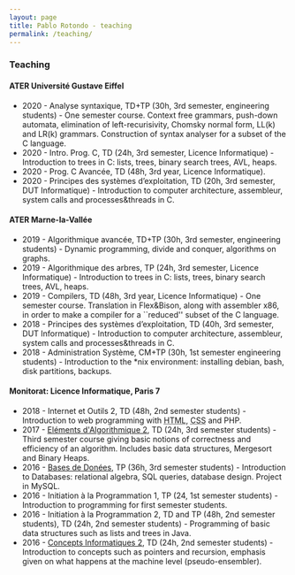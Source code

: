 ```yaml
---
layout: page
title: Pablo Rotondo - teaching
permalink: /teaching/
---
```


<h3>Teaching</h3>
<p></p>
<h4>  ATER Université Gustave Eiffel  </h4>
<ul>
<li> 2020 - Analyse syntaxique, TD+TP (30h, 3rd semester, engineering students) - One semester course. Context free grammars, push-down automata, elimination of left-recurisivity, Chomsky normal form, LL(k) and LR(k) grammars. Construction of syntax analyser for a subset of the C language.
</li><li> 2020 - Intro. Prog. C, TD (24h, 3rd semester, Licence Informatique) - Introduction to trees in C: lists, trees, binary search trees, AVL, heaps.
</li><li> 2020 - Prog. C Avancée, TD (48h, 3rd year, Licence Informatique).
</li><li> 2020 - Principes des systèmes d’exploitation, TD (20h, 3rd semester, DUT Informatique) - Introduction to computer architecture, assembleur, system calls and processes&amp;threads in C.
</ul>

<p></p>
<h4>  ATER Marne-la-Vallée  </h4>
<ul>
<li> 2019 - Algorithmique avancée, TD+TP (30h, 3rd semester, engineering students) - Dynamic programming, divide and conquer, algorithms on graphs.
</li><li> 2019 - Algorithmique des arbres, TP (24h, 3rd semester, Licence Informatique) - Introduction to trees in C: lists, trees, binary search trees, AVL, heaps.
</li><li> 2019 - Compilers, TD (48h, 3rd year, Licence Informatique) - One semester course. Translation in Flex&amp;Bison, along with assembler x86, in order to make a compiler for a ``reduced'' subset of the C language.
</li><li> 2018 - Principes des systèmes d’exploitation, TD (40h, 3rd semester, DUT Informatique) - Introduction to computer architecture, assembleur, system calls and processes&amp;threads in C.
</li><li> 2018 - Administration Système, CM+TP (30h, 1st semester engineering students) - Introduction to the *nix environment: installing debian, bash, disk partitions, backups.
</li>



</ul>
<p></p>
<h4> Monitorat: Licence Informatique, Paris 7 </h4>
<ul>
<li> 2018 - Internet et Outils 2, TD (48h, 2nd semester students) - Introduction to web programming with <abbr title="HyperText Markup Language">HTML</abbr>, <abbr title="Cascading Style Sheets">CSS</abbr> and PHP.
</li><li> 2017 - <a href="https://www.irif.fr/~amicheli//Ens/EA3/" class="urlextern" title="https://www.irif.fr/~amicheli//Ens/EA3/" rel="nofollow">Eléments d'Algorithmique 2</a>,
 TD (24h, 3rd semester students) - Third semester course giving basic 
notions of correctness and efficiency of an algorithm. Includes basic 
data structures, Mergesort and Binary Heaps.
</li><li> 2016 - <a href="https://www.irif.fr/~amelie/BD1617.html" class="urlextern" title="https://www.irif.fr/~amelie/BD1617.html" rel="nofollow">Bases de Donées</a>,
 TP (36h, 3rd semester students) - Introduction to Databases: relational
 algebra, SQL queries, database design. Project in MySQL.
</li><li> 2016 - Initiation à la Programmation
 1, TP (24, 1st semester students) -   Introduction to programming for 
first semester students.
</li><li> 2016 -  Initiation à la 
Programmation 2, TD and TP (48h, 2nd semester students), TD (24h, 2nd 
semester students) -   Programming of basic  data structures such as 
lists and trees in Java.
</li><li> 2016 - <a href="https://www.irif.univ-paris-diderot.fr/~yunes/cours/concepts/" class="urlextern" title="https://www.irif.univ-paris-diderot.fr/~yunes/cours/concepts/" rel="nofollow">Concepts Informatiques 2</a>,
 TD (24h, 2nd semester students) -  Introduction to concepts such as 
pointers and recursion, emphasis given on what happens at the machine 
level (pseudo-ensembler).
</li>





</ul>

